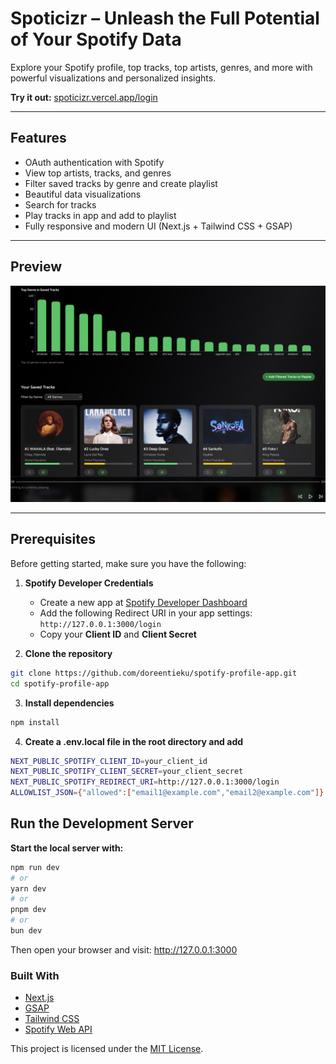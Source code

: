# Spoticizr – Unleash the Full Potential of Your Spotify Data

Explore your Spotify profile, top tracks, top artists, genres, and more with powerful visualizations and personalized insights.

**Try it out:** [spoticizr.vercel.app/login](https://spoticizr.vercel.app/login)

---

## Features

- OAuth authentication with Spotify  
- View top artists, tracks, and genres  
- Filter saved tracks by genre and create playlist
- Beautiful data visualizations  
- Search for tracks  
- Play tracks in app and add to playlist
- Fully responsive and modern UI (Next.js + Tailwind CSS + GSAP)
---

## Preview

![App Preview](./public/example.png)

---

## Prerequisites

Before getting started, make sure you have the following:

1. **Spotify Developer Credentials**  
   - Create a new app at [Spotify Developer Dashboard](https://developer.spotify.com/dashboard/applications)  
   - Add the following Redirect URI in your app settings:  
     `http://127.0.0.1:3000/login`  
   - Copy your **Client ID** and **Client Secret**

2. **Clone the repository**

```bash
git clone https://github.com/doreentieku/spotify-profile-app.git
cd spotify-profile-app
```

3. **Install dependencies**
```bash
npm install
```

4. **Create a .env.local file in the root directory and add**
```bash
NEXT_PUBLIC_SPOTIFY_CLIENT_ID=your_client_id
NEXT_PUBLIC_SPOTIFY_CLIENT_SECRET=your_client_secret
NEXT_PUBLIC_SPOTIFY_REDIRECT_URI=http://127.0.0.1:3000/login
ALLOWLIST_JSON={"allowed":["email1@example.com","email2@example.com"]}
```

## Run the Development Server
**Start the local server with:**
```bash
npm run dev
# or
yarn dev
# or
pnpm dev
# or
bun dev
```
Then open your browser and visit: http://127.0.0.1:3000

### Built With
 - [Next.js](https://nextjs.org/)
 - [GSAP](https://gsap.com/)
 - [Tailwind CSS](https://tailwindcss.com/)
 - [Spotify Web API](https://developer.spotify.com/documentation/web-api)

This project is licensed under the [MIT License](LICENSE).